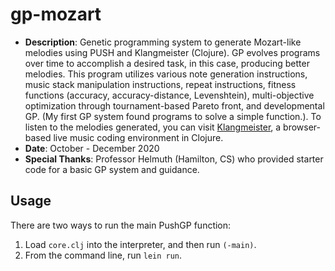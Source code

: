# gp-mozart
* **Description**: Genetic programming system to generate Mozart-like melodies using PUSH and Klangmeister (Clojure). GP evolves programs over time to accomplish a desired task, in this case, producing better melodies. This program utilizes various note generation instructions, music stack manipulation instructions, repeat instructions, fitness functions (accuracy, accuracy-distance, Levenshtein), multi-objective optimization through tournament-based Pareto front, and developmental GP. (My first GP system found programs to solve a simple function.). To listen to the melodies generated, you can visit [Klangmeister](http://ctford.github.io/klangmeister/), a browser-based live music coding environment in Clojure.
* **Date**: October - December 2020
* **Special Thanks**: Professor Helmuth (Hamilton, CS) who provided starter code for a basic GP system and guidance.

## Usage

There are two ways to run the main PushGP function:

1. Load `core.clj` into the interpreter, and then run `(-main)`.
2. From the command line, run `lein run`.
